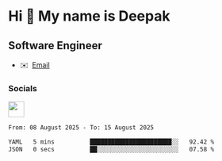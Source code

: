 Hi 👋 My name is Deepak
=======================

Software Engineer
-----------------
* ✉️  [Email](mailto:kumar.neu19@gmail.com)


### Socials

<p align="left"><a href="https://www.linkedin.com/in/deepak94kumar" target="_blank" rel="noreferrer"><img src="https://raw.githubusercontent.com/danielcranney/readme-generator/main/public/icons/socials/linkedin.svg" width="32" height="32" /></a></p>

<!--START_SECTION:waka-->

```txt
From: 08 August 2025 - To: 15 August 2025

YAML   5 mins          ███████████████████████░░   92.42 %
JSON   0 secs          ██░░░░░░░░░░░░░░░░░░░░░░░   07.58 %
```

<!--END_SECTION:waka-->
